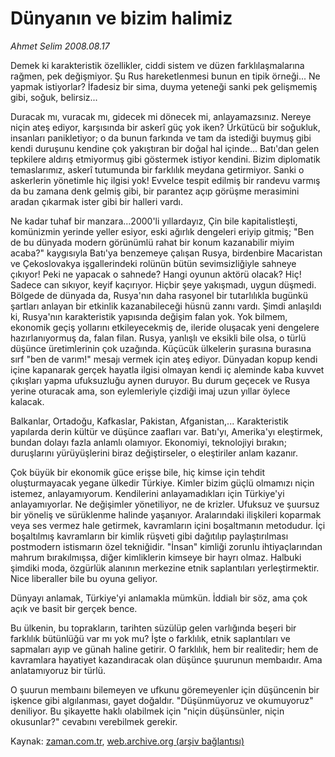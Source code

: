 # Dünyanın ve bizim halimiz

*Ahmet Selim 2008.08.17*

<tr><td class="metin" colspan="2" style="padding-top: 20px; padding-left: 5px; padding-right: 10px;">Demek ki karakteristik özellikler, ciddi sistem ve düzen farklılaşmalarına rağmen, pek değişmiyor. Şu Rus hareketlenmesi bunun en tipik örneği... Ne yapmak istiyorlar? İfadesiz bir sima, duyma yeteneği sanki pek gelişmemiş gibi, soğuk, belirsiz...</td></tr><tr><td class="metin" colspan="2" style="padding-top: 20px; padding-left: 5px; padding-right: 10px;"><p>Duracak mı, vuracak mı, gidecek mi dönecek mi, anlayamazsınız. Nereye niçin ateş ediyor, karşısında bir askerî güç yok iken? Ürkütücü bir soğukluk, insanları panikletiyor; o da bunun farkında ve tam da istediği buymuş gibi kendi duruşunu kendine çok yakıştıran bir doğal hal içinde... Batı'dan gelen tepkilere aldırış etmiyormuş gibi göstermek istiyor kendini. Bizim diplomatik temaslarımız, askerî tutumunda bir farklılık meydana getirmiyor. Sanki o askerlerin yönetimle hiç ilgisi yok! Evvelce tespit edilmiş bir randevu varmış da bu zamana denk gelmiş gibi, bir parantez açıp görüşme merasimini aradan çıkarmak ister gibi bir halleri vardı.
<p> Ne kadar tuhaf bir manzara...2000'li yıllardayız, Çin bile kapitalistleşti, komünizmin yerinde yeller esiyor, eski ağırlık dengeleri eriyip gitmiş; "Ben de bu dünyada modern görünümlü rahat bir konum kazanabilir miyim acaba?" kaygısıyla Batı'ya benzemeye çalışan Rusya, birdenbire Macaristan ve Çekoslovakya işgallerindeki rolünün bütün sevimsizliğiyle sahneye çıkıyor! Peki ne yapacak o sahnede? Hangi oyunun aktörü olacak? Hiç! Sadece can sıkıyor, keyif kaçırıyor. Hiçbir şeye yakışmadı, uygun düşmedi. Bölgede de dünyada da, Rusya'nın daha rasyonel bir tutarlılıkla bugünkü şartları anlayan bir etkinlik kazanabileceği hüsnü zannı vardı. Şimdi anlaşıldı ki, Rusya'nın karakteristik yapısında değişim falan yok. Yok bilmem, ekonomik geçiş yollarını etkileyecekmiş de, ileride oluşacak yeni dengelere hazırlanıyormuş da, falan filan. Rusya, yanlışlı ve eksikli bile olsa, o türlü düşünce üretimlerinin çok uzağında. Küçücük ülkelerin şurasına burasına sırf "ben de varım!" mesajı vermek için ateş ediyor. Dünyadan kopup kendi içine kapanarak gerçek hayatla ilgisi olmayan kendi iç aleminde kaba kuvvet çıkışları yapma ufuksuzluğu aynen duruyor. Bu durum geçecek ve Rusya yerine oturacak ama, son eylemleriyle çizdiği imaj uzun yıllar öylece kalacak.
<p> Balkanlar, Ortadoğu, Kafkaslar, Pakistan, Afganistan,... Karakteristik yapılarda derin kültür ve düşünce zaafları var. Batı'yı, Amerika'yı eleştirmek, bundan dolayı fazla anlamlı olamıyor. Ekonomiyi, teknolojiyi bırakın; duruşlarını yürüyüşlerini biraz değiştirseler, o eleştiriler anlam kazanır. 
<p> Çok büyük bir ekonomik güce erişse bile, hiç kimse için tehdit oluşturmayacak yegane ülkedir Türkiye. Kimler bizim güçlü olmamızı niçin istemez, anlayamıyorum. Kendilerini anlayamadıkları için Türkiye'yi anlayamıyorlar. Ne değişimler yönetiliyor, ne de krizler. Ufuksuz ve şuursuz bir yöneliş ve sürüklenme halinde yaşanıyor. Aralarındaki ilişkileri koparmak veya ses vermez hale getirmek, kavramların içini boşaltmanın metodudur. İçi boşaltılmış kavramların bir kimlik rüşveti gibi dağıtılıp paylaştırılması postmodern istismarın özel tekniğidir. "İnsan" kimliği zorunlu ihtiyaçlarından mahrum bırakılmışsa, diğer kimliklerin kimseye bir hayrı olmaz. Halbuki şimdiki moda, özgürlük alanının merkezine etnik saplantıları yerleştirmektir. Nice liberaller bile bu oyuna geliyor.
<p> Dünyayı anlamak, Türkiye'yi anlamakla mümkün. İddialı bir söz, ama çok açık ve basit bir gerçek bence.
<p>Bu ülkenin, bu toprakların, tarihten süzülüp gelen varlığında beşeri bir farklılık bütünlüğü var mı yok mu? İşte o farklılık, etnik saplantıları ve sapmaları ayıp ve günah haline getirir. O farklılık, hem bir realitedir; hem de kavramlara hayatiyet kazandıracak olan düşünce şuurunun membaıdır. Ama anlatamıyoruz bir türlü.
<p> O şuurun membaını bilemeyen ve ufkunu göremeyenler için düşüncenin bir işkence gibi algılanması, gayet doğaldır. "Düşünmüyoruz ve okumuyoruz" deniliyor. Bu şikayette haklı olabilmek için "niçin düşünsünler, niçin okusunlar?" cevabını verebilmek gerekir.<br/></p></p></p></p></p></p></p></td></tr>

Kaynak: [zaman.com.tr](http://zaman.com.tr/yazar.do?yazino=726702), [web.archive.org (arşiv bağlantısı)](http://web.archive.org/web/20080915212225/http://www.zaman.com.tr:80/yazar.do?yazino=726702)

